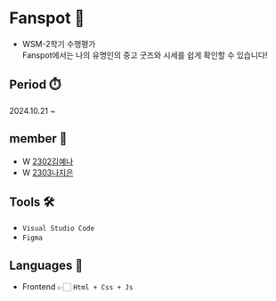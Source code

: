 # Fanspot 🛜
- WSM-2학기 수행평가
<br>Fanspot에서는 나의 유명인의 중고 굿즈와 시세를 쉽게 확인할 수 있습니다!

## Period ⏱️
2024.10.21 ~

## member 👥
- W [2302김예나](https://github.com/kimyena0602)
- W [2303나지은](https://github.com/jieun0240)

## Tools 🛠
- ```Visual Studio Code```
- ```Figma```

## Languages 📖
- Frontend  👉🏻 ```Html + Css + Js```
